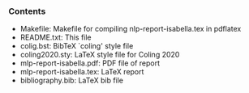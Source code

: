 ### Contents

- Makefile:	Makefile for compiling nlp-report-isabella.tex in pdflatex
- README.txt: This file
- colig.bst: BibTeX `coling' style file
- coling2020.sty: LaTeX style file for Coling 2020
- mlp-report-isabella.pdf: PDF file of report
- mlp-report-isabella.tex: LaTeX report
- bibliography.bib: LaTeX bib file
